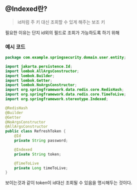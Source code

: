 ## @Indexed란?

> id처럼 주 키 대신 조회할 수 있게 해주는 보조 키

필요한 이유는 단지 id외의 필드로 조회가 가능하도록 하기 위해

### 예시 코드

```java
package com.example.springsecurity.domain.user.entity;

import jakarta.persistence.Id;
import lombok.AllArgsConstructor;
import lombok.Builder;
import lombok.Getter;
import lombok.NoArgsConstructor;
import org.springframework.data.redis.core.RedisHash;
import org.springframework.data.redis.core.TimeToLive;
import org.springframework.stereotype.Indexed;

@RedisHash
@Builder
@Getter
@NoArgsConstructor
@AllArgsConstructor
public class RefreshToken {
    @Id
    private String password;

    @Indexed
    private String token;

    @TimeToLive
    private Long timeToLive;
}
```

보이는것과 같이 token이 id대신 조회될 수 있음을 명시해두는 것이다.